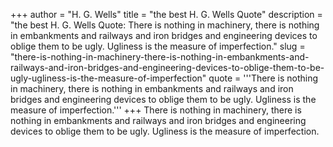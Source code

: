 +++
author = "H. G. Wells"
title = "the best H. G. Wells Quote"
description = "the best H. G. Wells Quote: There is nothing in machinery, there is nothing in embankments and railways and iron bridges and engineering devices to oblige them to be ugly. Ugliness is the measure of imperfection."
slug = "there-is-nothing-in-machinery-there-is-nothing-in-embankments-and-railways-and-iron-bridges-and-engineering-devices-to-oblige-them-to-be-ugly-ugliness-is-the-measure-of-imperfection"
quote = '''There is nothing in machinery, there is nothing in embankments and railways and iron bridges and engineering devices to oblige them to be ugly. Ugliness is the measure of imperfection.'''
+++
There is nothing in machinery, there is nothing in embankments and railways and iron bridges and engineering devices to oblige them to be ugly. Ugliness is the measure of imperfection.
